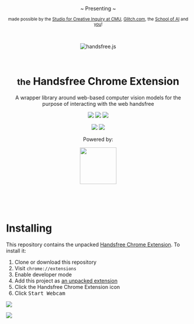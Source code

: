 <div align="center">
  <p>~ Presenting ~</p>
  <p><small>made possible by the <a href="https://www.cmu.edu/cfa/studio/index.html">Studio for Creative Inquiry at CMU</a>, <a href="https://glitch.com/@handsfreejs">Glitch.com</a>, the <a href="https://youtu.be/CJDpF4xUieY?t=58">School of AI</a> and <a href="https://patreon.com/handsfreejs">you</a>!</small></p>
  <br>
  <p><img src="https://i.imgur.com/lBdg97f.gif" alt="handsfree.js"></p>
  <br>
  <h1><small>the</small> Handsfree Chrome Extension</h1>
  <p>A wrapper library around web-based computer vision models for the purpose of interacting with the web handsfree</p>
  <p>
    <img class="mr-1" src="https://img.shields.io/github/release-pre/handsfreejs/handsfree.svg"> <img class="mr-1" src="https://img.shields.io/github/last-commit/handsfreejs/handsfree.svg">
    <img src="https://img.shields.io/github/repo-size/handsfreejs/handsfree.svg">
  </p>
  <p>
    <img class="mr-1" src="https://img.shields.io/github/issues-raw/handsfreejs/handsfree.svg"> <img src="https://img.shields.io/github/issues-pr-raw/handsfreejs/handsfree.svg">
  </p>
  <p>Powered by:</p>
  <p><a href="https://github.com/jeeliz/jeelizWeboji"><img width=100 src="https://jeeliz.com/wp-content/uploads/2018/01/LOGO_JEELIZ_BLUE.png"></a></p>
</div>

<br>
<br>
<br>

# Installing

This repository contains the unpacked [Handsfree Chrome Extension](https://handsfree.js.org/#/chrome). To install it:

1. Clone or download this repository
2. Visit `chrome://extensions`
3. Enable developer mode
4. Add this project as [an unpacked extension](https://developer.chrome.com/extensions/getstarted#manifest)
5. Click the Handsfree Chrome Extension icon
6. Click <kbd>Start Webcam</kbd>

![](https://i.imgur.com/q2M8eFA.jpg)

![](https://i.imgur.com/MFes7pL.jpg)
